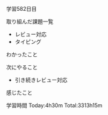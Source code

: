 学習582日目

取り組んだ課題一覧

- レビュー対応
- タイピング

わかったこと

次にやること

- 引き続きレビュー対応


感じたこと

学習時間 Today:4h30m Total:3313h15m
